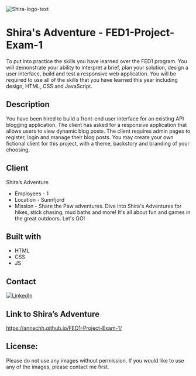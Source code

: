 ![Shira-logo-text](https://github.com/annechh/FED1-Project-Exam-1/assets/142426482/98b60796-ea6c-4035-bd5d-b3d0af7bb8c3)

# Shira's Adventure - FED1-Project-Exam-1

To put into practice the skills you have learned over the FED1 program. You will demonstrate your ability to interpret a brief, plan your solution, design a user interface, build and test a responsive web application. You will be required to use all of the skills that you have learned this year including design, HTML, CSS and JavaScript.


Description
--- 
You have been hired to build a front-end user interface for an existing API blogging application. The client has asked for a responsive application that allows users to view dynamic blog posts. The client requires admin pages to register, login and manage their blog posts.
You may create your own fictional client for this project, with a theme, backstory and branding of your choosing.

Client
---
Shira’s Adventure
- Employees - 1
- Location - Sunnfjord
- Mission - Share the Paw adventures.
Dive into Shira's Adventures for hikes, stick chasing, mud baths and more! It's all about fun and games in the great outdoors. Let's GO!

Built with
---
- HTML
- CSS
- JS

Contact
---
[![LinkedIn](https://img.shields.io/badge/LinkedIn-0077B5?style=for-the-badge&logo=linkedin&logoColor=white)](https://www.linkedin.com/in/anne-cathrine-hauge-b893bbb3/)

Link to Shira’s Adventure
---
https://annechh.github.io/FED1-Project-Exam-1/

License:
---
Please do not use any images without permission. If you would like to use any of the images, please contact me first.
